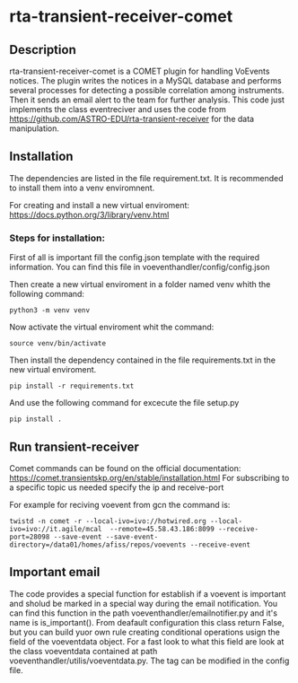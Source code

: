 # rta-transient-receiver-comet

## Description
rta-transient-receiver-comet is a COMET plugin for handling VoEvents notices. The plugin writes the notices in a MySQL database and performs several processes for detecting a possible correlation among instruments. Then it sends an email alert to the team for further analysis.
This code just implements the class eventreciver and uses the code from https://github.com/ASTRO-EDU/rta-transient-receiver for the data manipulation. 

## Installation

The dependencies are listed in the file requirement.txt. It is recommended to install them into a venv enviromnent.

For creating and install a new virtual enviroment: https://docs.python.org/3/library/venv.html

### Steps for installation:

First of all is important fill the config.json template with the required information. You can find this file in voeventhandler/config/config.json

Then create a new virtual enviroment in a folder named venv whith the following command:
```
python3 -m venv venv
```
Now activate the virtual enviroment whit the command:
```
source venv/bin/activate
```
Then install the dependency contained in the file requirements.txt in the new virtual enviroment.
```
pip install -r requirements.txt
```
And use the following command for excecute the file setup.py
```
pip install .
```

## Run transient-receiver

Comet commands can be found on the official documentation: https://comet.transientskp.org/en/stable/installation.html
For subscribing to a specific topic us needed specify the ip and receive-port

For example for reciving voevent from gcn the command is: 

```
twistd -n comet -r --local-ivo=ivo://hotwired.org --local-ivo=ivo://it.agile/mcal  --remote=45.58.43.186:8099 --receive-port=28098 --save-event --save-event-directory=/data01/homes/afiss/repos/voevents --receive-event
```

## Important email 
The code provides a special function for establish if a voevent is important and sholud be marked in a special way during the email notification. 
You can find this function in the path voeventhandler/emailnotifier.py and it's name is is_important(). 
From deafault configuration this class return False, but you can build yuor own rule creating conditional operations usign the field of the voeventdata object. For a fast look to what this field are look at the class voeventdata contained at path voeventhandler/utilis/voeventdata.py. The tag can be modified in the config file.
